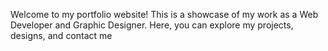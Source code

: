 Welcome to my portfolio website! This is a showcase of my work as a Web Developer and Graphic Designer. Here, you can explore my projects, designs, and contact me
